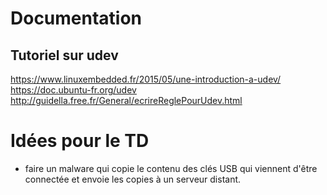 # Documentation 

## Tutoriel sur udev 

https://www.linuxembedded.fr/2015/05/une-introduction-a-udev/
https://doc.ubuntu-fr.org/udev
http://guidella.free.fr/General/ecrireReglePourUdev.html

# Idées pour le TD 

- faire un malware qui copie le contenu des clés USB qui viennent d'être connectée et envoie les copies 
à un serveur distant. 


